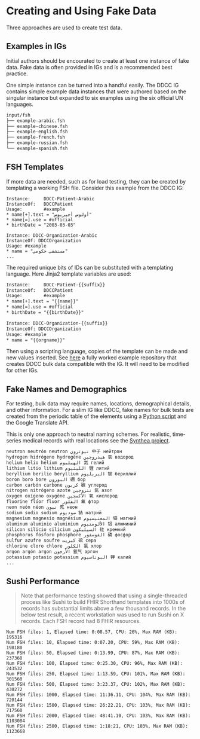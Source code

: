 # Creating and Using Fake Data

Three approaches are used to create test data.

## Examples in IGs

Initial authors should be encourated to create at least one instance of fake data. Fake data is often provided in IGs and is a recommended best practice. 

One simple instance can be turned into a handful easily. The DDCC IG contains simple example data instances that were authored based on the singular instance but expanded to six examples using the six official UN languages.
```sh
input/fsh
├── example-arabic.fsh
├── example-chinese.fsh
├── example-english.fsh
├── example-french.fsh
├── example-russian.fsh
└── example-spanish.fsh
```

## FSH Templates

If more data are needed, such as for load testing, they can be created by templating a working FSH file. Consider this example from the DDCC IG:
```
Instance:     DDCC-Patient-Arabic
InstanceOf:   DDCCPatient
Usage:        #example
* name[+].text = "أولوس أجيريوس"
* name[=].use = #official
* birthDate = "2003-03-03"

Instance: DDCC-Organization-Arabic
InstanceOf: DDCCOrganization
Usage: #example
* name = "مستشفى حكومي"
...
```
The required unique bits of IDs can be substituted with a templating language. Here Jinja2 template variables are used:
```txt
Instance:     DDCC-Patient-{{suffix}}
InstanceOf:   DDCCPatient
Usage:        #example
* name[+].text = "{{name}}"
* name[=].use = #official
* birthDate = "{{birthDate}}"

Instance: DDCC-Organization-{{suffix}}
InstanceOf: DDCCOrganization
Usage: #example
* name = "{{orgname}}"
```
Then using a scripting language, copies of the template can be made and new values inserted. See [here](https://github.com/intrahealth/bulk-fsh) a fully worked example repository that creates DDCC bulk data compatible with the IG. It will need to be modified for other IGs.

## Fake Names and Demographics

For testing, bulk data may require names, locations, demographical details, and other information. For a slim IG like DDCC, fake names for bulk tests are created from the periodic table of the elements using a [Python script](https://github.com/intrahealth/synthea-elements/blob/main/prepare-elements-names.ipynb) and the Google Translate API.

This is only one approach to neutral naming schemes. For realistic, time-series medical records with real locations see the [Synthea project](https://github.com/synthetichealth/synthea).

```txt
neutron neutrón neutron نيوترون 中子 нейтрон
hydrogen hidrógeno hydrogène هيدروجين 氢 водород
helium helio hélium الهيليوم 氦 гелий
lithium litio lithium الليثيوم 锂 литий
beryllium berilio béryllium البريليوم 铍 бериллий
boron boro bore البورون 硼 бор
carbon carbón carbone كربون 碳 углерод
nitrogen nitrógeno azote نتروجين 氮 азот
oxygen oxígeno oxygène الأكسجين 氧 кислород
fluorine flúor fluor الفلور 氟 фтор
neon neón néon نيون 氖 неон
sodium sodio sodium صوديوم 钠 натрий
magnesium magnesio magnésium المغنيسيوم 镁 магний
aluminum aluminio aluminium الألومنيوم 铝 алюминий
silicon silicio silicium السيليكون 硅 кремний
phosphorus fósforo phosphore الفوسفور 磷 фосфор
sulfur azufre soufre كبريت 硫 сера
chlorine cloro chlore الكلور 氯 хлор
argon argón argon الأرجون 氩气 аргон
potassium potasio potassium البوتاسيوم 钾 калий
...
```

## Sushi Performance

> Note that performance testing showed that using a single-threaded process like Sushi to build FHIR Shorthand templates into 1000s of records has substantial limits above a few thousand records. In the below test result, a recent workstation was used to run Sushi on X records. Each FSH record had 8 FHIR resources.

```log
Num FSH files: 1, Elapsed time: 0:08.57, CPU: 26%, Max RAM (KB): 195316
Num FSH files: 10, Elapsed time: 0:07.20, CPU: 59%, Max RAM (KB): 198180
Num FSH files: 50, Elapsed time: 0:13.99, CPU: 87%, Max RAM (KB): 237368
Num FSH files: 100, Elapsed time: 0:25.30, CPU: 96%, Max RAM (KB): 243532
Num FSH files: 250, Elapsed time: 1:13.59, CPU: 101%, Max RAM (KB): 301560
Num FSH files: 500, Elapsed time: 3:23.37, CPU: 102%, Max RAM (KB): 430272
Num FSH files: 1000, Elapsed time: 11:36.11, CPU: 104%, Max RAM (KB): 720144
Num FSH files: 1500, Elapsed time: 26:22.21, CPU: 103%, Max RAM (KB): 717560
Num FSH files: 2000, Elapsed time: 48:41.10, CPU: 103%, Max RAM (KB): 1103084
Num FSH files: 2500, Elapsed time: 1:18:21, CPU: 103%, Max RAM (KB): 1123668
```